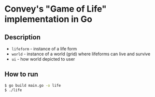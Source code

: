 # Convey's "Game of Life" implementation in Go

## Description
 - `lifeform` - instance of a life form
 - `world` - instance of a world (grid) where lifeforms can live and survive
 - `ui` - how world depicted to user

## How to run
```bash
$ go build main.go -o life
$ ./life
```
